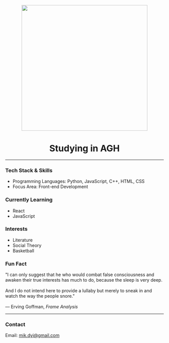 <p align="center">
  <img src="https://i.pinimg.com/originals/cd/b8/95/cdb89580457caa7d13c4384a3d1a367c.gif" width="400"/>
</p>

<h1 align="center">Studying in AGH</h1>

---

### Tech Stack & Skills
- Programming Languages: Python, JavaScript, C++, HTML, CSS
- Focus Area: Front-end Development

### Currently Learning
- React  
- JavaScript

### Interests
- Literature  
- Social Theory  
- Basketball  

### Fun Fact  
"I can only suggest that he who would combat false consciousness and awaken their true interests has much to do, because the sleep is very deep.<br>  
And I do not intend here to provide a lullaby but merely to sneak in and watch the way the people snore."<br>  
— Erving Goffman, *Frame Analysis*

---

### Contact  
Email: mik.dyj@gmail.com

<!--
**dyjakowski/dyjakowski** is a ✨ _special_ ✨ repository because its `README.md` (this file) appears on your GitHub profile.

Here are some ideas to get you started:

- 🔭 I’m currently working on ...
- 🌱 I’m currently learning ...
- 👯 I’m looking to collaborate on ...
- 🤔 I’m looking for help with ...
- 💬 Ask me about ...
- 📫 How to reach me: ...
- 😄 Pronouns: ...
- ⚡ Fun fact: ...
-->
